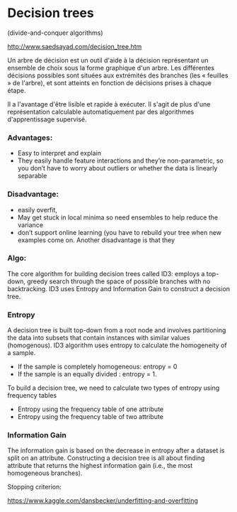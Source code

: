 
# Decision trees
(divide-and-conquer algorithms)

http://www.saedsayad.com/decision_tree.htm

Un arbre de décision est un outil d'aide à la décision représentant un ensemble de choix sous la forme graphique d'un arbre. Les différentes décisions possibles sont situées aux extrémités des branches (les « feuilles » de l'arbre), et sont atteints en fonction de décisions prises à chaque étape. 

Il a l'avantage d'être lisible et rapide à exécuter. Il s'agit de plus d'une représentation calculable automatiquement par des algorithmes d'apprentissage supervisé.

### Advantages:
- Easy to interpret and explain
- They easily handle feature interactions and they’re non-parametric, so you don’t have to worry about outliers or whether the data is linearly separable
 
### Disadvantage:
- easily overfit,
- May get stuck in local minima so need ensembles to help reduce the variance
- don’t support online learning (you have to rebuild your tree when new examples come on. Another disadvantage is that they
 
### Algo:
The core algorithm for building decision trees called ID3:
employs a top-down, greedy search through the space of possible branches with no backtracking.
ID3 uses Entropy and Information Gain to construct a decision tree.
 
### Entropy
A decision tree is built top-down from a root node and involves partitioning the data into subsets that contain instances with similar values (homogenous).
ID3 algorithm uses entropy to calculate the homogeneity of a sample.
* If the sample is completely homogeneous: entropy = 0
* If the sample is an equally divided : entropy = 1.
 
To build a decision tree, we need to calculate two types of entropy using frequency tables
- Entropy using the frequency table of one attribute
- Entropy using the frequency table of two attribute
 
 
### Information Gain

The information gain is based on the decrease in entropy after a dataset is split on an attribute. Constructing a decision tree is all about finding attribute that returns the highest information gain (i.e., the most homogeneous branches).
 
 
 Stopping criterion:
 
 
 
https://www.kaggle.com/dansbecker/underfitting-and-overfitting

